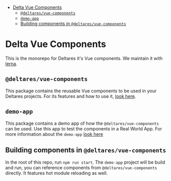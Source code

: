 - [Delta Vue Components](#delta-vue-components)
  - [`@deltares/vue-components`](#deltaresvue-components)
  - [`demo-app`](#demo-app)
  - [Building components in `@deltares/vue-components`](#building-components-in-deltaresvue-components)

# Delta Vue Components

This is the monorepo for Deltares it's Vue components. We maintain it with
[lerna](https://github.com/lerna/lerna).


## `@deltares/vue-components`

This package contains the reusable Vue components to be used in your Deltares 
projects. For its features and how to use it, 
[look here](packages/vue-components/README.md).

## `demo-app`

This package contains a demo app of how the `@deltares/vue-components` can be 
used. Use this app to test the components in a Real World App. For more
information about the `demo-app` [look here](packages/demo-app/README.md)

## Building components in `@deltares/vue-components`

In the root of this repo, run `npm run start`. The `demo-app` project will be 
build and run, you can reference components from `@deltares/vue-components` 
directly. It features hot module reloading as well.
